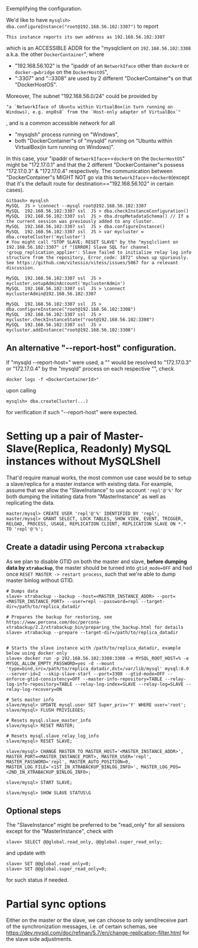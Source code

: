 Exemplifying the configuration.

We'd like to have `mysqlsh> dba.configureInstance("root@192.168.56.102:3307")` to report 
```
This instance reports its own address as 192.168.56.102:3307
```
which is an ACCESSIBLE ADDR for the "mysqlclient on `192.168.56.102:3308` a.k.a. the other `DockerContainer`", where
- "192.168.56.102" is the "ipaddr of an `NetworkIface` other than `docker0` or `docker-gwbridge` on the `DockerHostOS`", 
- ":3307" and "::3308" are used by 2 different "DockerContainer"s on that "DockerHostOS".  

Moreover, The subnet "192.168.56.0/24" could be provided by 
```
"a `NetworkIface of Ubuntu within VirtualBox(in turn running on Windows), e.g. enp0s8` from the `Host-only adapter of VirtualBox`"
```
, and is a common accessible network for all
- "mysqlsh" process running on "Windows",
- both "DockerContainer"s of "mysqld" running on "Ubuntu within VirtualBox(in turn running on Windows)".

In this case, your "ipaddr of `NetworkIface`==`docker0` on the `DockerHostOS`" might be "172.17.0.1" and that the 2 different "DockerContainer"s possess "172.17.0.3" & "172.17.0.4" respectively. The communication between "DockerContainer"s MIGHT NOT go via this `NetworkIface`==`docker0`(except that it's the default route for destination=="192.168.56.102" in certain cases). 

```
Gitbash> mysqlsh
MySQL  JS > \connect --mysql root@192.168.56.102:3307
MySQL  192.168.56.102:3307 ssl  JS > dba.checkInstanceConfiguration()
MySQL  192.168.56.102:3307 ssl  JS > dba.dropMetadataSchema() // If a the current session was previously added to any cluster.
MySQL  192.168.56.102:3307 ssl  JS > dba.configureInstance()
MySQL  192.168.56.102:3307 ssl  JS > var mycluster = dba.createCluster('mycluster') 
# You might call "STOP SLAVE; RESET SLAVE" by the "mysqlclient on 192.168.56.102:3307" if "[ERROR] Slave SQL for channel 'group_replication_applier': Slave failed to initialize relay log info structure from the repository, Error_code: 1872" shows up spuriously. See https://github.com/vitessio/vitess/issues/5067 for a relevant discussion.

MySQL  192.168.56.102:3307 ssl  JS > mycluster.setupAdminAccount('myclusterAdmin')
MySQL  192.168.56.102:3307 ssl  JS > \connect myclusterAdmin@192.168.56.102:3307

MySQL  192.168.56.102:3307 ssl  JS > dba.configureInstance("root@192.168.56.102:3308")
MySQL  192.168.56.102:3307 ssl  JS > mycluster.checkInstanceState("root@192.168.56.102:3308")
MySQL  192.168.56.102:3307 ssl  JS > mycluster.addInstance("root@192.168.56.102:3308")
```

## An alternative "--report-host" configuration.

If "mysqld --report-host=<DockerContainerId>" were used, a "<DockerContainerId>" would be resolved to "172.17.0.3" or "172.17.0.4" by the "mysqld" process on each respective "<DockerContainer>", check
```
docker logs -f <DockerContainerId>" 
```
upon calling
```
mysqlsh> dba.createCluster(...)
```
for verification if such "--report-host" were expected.

# Setting up a pair of Master-Slave(Replica, Readonly) MySQL instances without MySQLShell 

That'd require manual works, the most common use case would be to setup a slave/replica for a master instance with existing data. For example, assume that we allow the "SlaveInstance" to use account `'repl'@'%'` for both dumping the initiating data from "MasterInstance" as well as replicating the data.

```
master/mysql> CREATE USER 'repl'@'%' IDENTIFIED BY 'repl';
master/mysql> GRANT SELECT, LOCK TABLES, SHOW VIEW, EVENT, TRIGGER, RELOAD, PROCESS, USAGE, REPLICATION CLIENT, REPLICATION SLAVE ON *.* TO 'repl'@'%';
```

## Create a datadir using Percona `xtrabackup` 
As we plan to disable GTID on both the master and slave, **before dumping data by `xtrabackup`**, the master should be turned into `gtid_mode=OFF` and had once `RESET MASTER -> restart process`, such that we're able to dump master binlog without GTID.  

```
# Dumps data
slave> xtrabackup --backup --host=<MASTER_INSTANCE_ADDR> --port=<MASTER_INSTANCE_PORT> --user=repl --password=repl --target-dir=/path/to/replica_datadir 

# Prepares the backup for restoring, see https://www.percona.com/doc/percona-xtrabackup/2.2/xtrabackup_bin/preparing_the_backup.html for details
slave> xtrabackup --prepare --target-dir=/path/to/replica_datadir 


# Starts the slave instance with /path/to/replica_datadir, example below using docker only 
slave> docker run -p 192.168.56.102:3308:3308 -e MYSQL_ROOT_HOST=% -e MYSQL_ALLOW_EMPTY_PASSWORD=yes -d --mount 'type=bind,src=/path/to/replica_datadir,dst=/var/lib/mysql' mysql:8.0 --server-id=2 --skip-slave-start --port=3308 --gtid-mode=OFF --enforce-gtid-consistency=OFF --master-info-repository=TABLE --relay-log-info-repository=TABLE --relay-log-index=SLAVE --relay-log=SLAVE --relay-log-recovery=ON 

# Sets master info 
slave/mysql> UPDATE mysql.user SET Super_priv='Y' WHERE user='root'; 
slave/mysql> FLUSH PRIVILEGES;

# Resets mysql.slave_master_info
slave/mysql> RESET MASTER;

# Resets mysql.slave_relay_log_info
slave/mysql> RESET SLAVE;

slave/mysql> CHANGE MASTER TO MASTER_HOST='<MASTER_INSTANCE_ADDR>', MASTER_PORT=<MASTER_INSTANCE_PORT>, MASTER_USER='repl', MASTER_PASSWORD='repl', MASTER_AUTO_POSITION=0, MASTER_LOG_FILE='<1ST_IN_XTRABACKUP_BINLOG_INFO>', MASTER_LOG_POS=<2ND_IN_XTRABACKUP_BINLOG_INFO>;

slave/mysql> START SLAVE;

slave/mysql> SHOW SLAVE STATUS\G
```

## Optional steps

The "SlaveInstance" might be preferred to be "read_only" for all sessions except for the "MasterInstance", check with
```
slave> SELECT @@global.read_only, @@global.super_read_only;
```
and update with 
```
slave> SET @@global.read_only=0; 
slave> SET @@global.super_read_only=0;
```
for such status if needed.

# Partial sync options
  
Either on the master or the slave, we can choose to only send/receive part of the synchronization messages, i.e. of certain schemas, see https://dev.mysql.com/doc/refman/5.7/en/change-replication-filter.html for the slave side adjustments.
